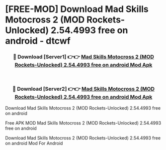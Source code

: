 # [FREE-MOD] Download Mad Skills Motocross 2 (MOD Rockets-Unlocked) 2.54.4993 free on android - dtcwf


<div align="center">
<h3>🔴 Download [Server1] 👉👉 <a href="https://apk-comot.site?title=Mad_Skills_Motocross_2_(MOD_Rockets-Unlocked)_2.54.4993_free_on_android">Mad Skills Motocross 2 (MOD Rockets-Unlocked) 2.54.4993 free on android Mod Apk</a></h3><br>

<h3>🔴 Download [Server2] 👉👉 <a href="https://apk-comot.site?title=Mad_Skills_Motocross_2_(MOD_Rockets-Unlocked)_2.54.4993_free_on_android">Mad Skills Motocross 2 (MOD Rockets-Unlocked) 2.54.4993 free on android Mod Apk</a></h3>
</div>



Download Mad Skills Motocross 2 (MOD Rockets-Unlocked) 2.54.4993 free on android 

Free APK MOD Mad Skills Motocross 2 (MOD Rockets-Unlocked) 2.54.4993 free on android 

Download Mad Skills Motocross 2 (MOD Rockets-Unlocked) 2.54.4993 free on android Mod For Android
